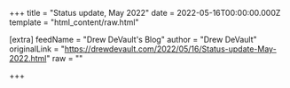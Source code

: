 
+++
title = "Status update, May 2022"
date = 2022-05-16T00:00:00.000Z
template = "html_content/raw.html"

[extra]
feedName = "Drew DeVault's Blog"
author = "Drew DeVault"
originalLink = "https://drewdevault.com/2022/05/16/Status-update-May-2022.html"
raw = ""

+++

